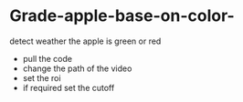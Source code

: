 # Grade-apple-base-on-color-
detect weather the apple is green or red 
- pull the code
- change the path of the video 
- set the roi
- if required set the cutoff 
